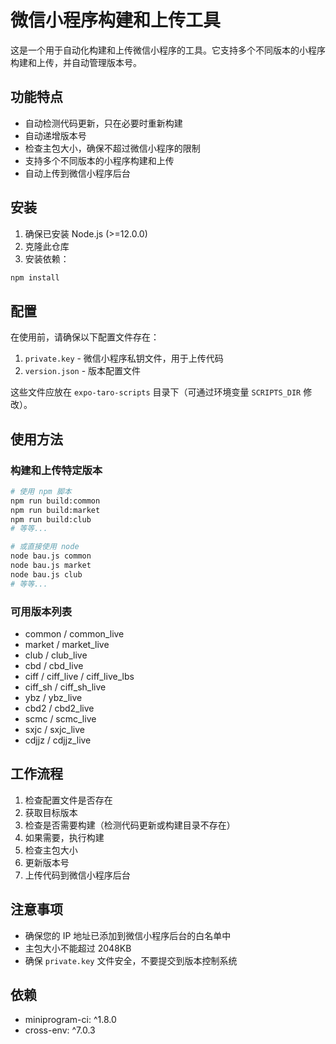 # 微信小程序构建和上传工具

这是一个用于自动化构建和上传微信小程序的工具。它支持多个不同版本的小程序构建和上传，并自动管理版本号。

## 功能特点

- 自动检测代码更新，只在必要时重新构建
- 自动递增版本号
- 检查主包大小，确保不超过微信小程序的限制
- 支持多个不同版本的小程序构建和上传
- 自动上传到微信小程序后台

## 安装

1. 确保已安装 Node.js (>=12.0.0)
2. 克隆此仓库
3. 安装依赖：

```bash
npm install
```

## 配置

在使用前，请确保以下配置文件存在：

1. `private.key` - 微信小程序私钥文件，用于上传代码
2. `version.json` - 版本配置文件

这些文件应放在 `expo-taro-scripts` 目录下（可通过环境变量 `SCRIPTS_DIR` 修改）。

## 使用方法

### 构建和上传特定版本

```bash
# 使用 npm 脚本
npm run build:common
npm run build:market
npm run build:club
# 等等...

# 或直接使用 node
node bau.js common
node bau.js market
node bau.js club
# 等等...
```

### 可用版本列表

- common / common_live
- market / market_live
- club / club_live
- cbd / cbd_live
- ciff / ciff_live / ciff_live_lbs
- ciff_sh / ciff_sh_live
- ybz / ybz_live
- cbd2 / cbd2_live
- scmc / scmc_live
- sxjc / sxjc_live
- cdjjz / cdjjz_live

## 工作流程

1. 检查配置文件是否存在
2. 获取目标版本
3. 检查是否需要构建（检测代码更新或构建目录不存在）
4. 如果需要，执行构建
5. 检查主包大小
6. 更新版本号
7. 上传代码到微信小程序后台

## 注意事项

- 确保您的 IP 地址已添加到微信小程序后台的白名单中
- 主包大小不能超过 2048KB
- 确保 `private.key` 文件安全，不要提交到版本控制系统

## 依赖

- miniprogram-ci: ^1.8.0
- cross-env: ^7.0.3 